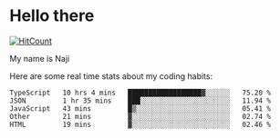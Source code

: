 # Hello there

[![HitCount](http://hits.dwyl.com/na-ji/na-ji.svg)](https://youtu.be/dQw4w9WgXcQ)

My name is Naji

Here are some real time stats about my coding habits:

<!--START_SECTION:waka-->
```text
TypeScript   10 hrs 4 mins   ██████████████████▓░░░░░░   75.20 % 
JSON         1 hr 35 mins    ███░░░░░░░░░░░░░░░░░░░░░░   11.94 % 
JavaScript   43 mins         █▒░░░░░░░░░░░░░░░░░░░░░░░   05.41 % 
Other        21 mins         ▓░░░░░░░░░░░░░░░░░░░░░░░░   02.74 % 
HTML         19 mins         ▓░░░░░░░░░░░░░░░░░░░░░░░░   02.46 % 
```
<!--END_SECTION:waka-->
